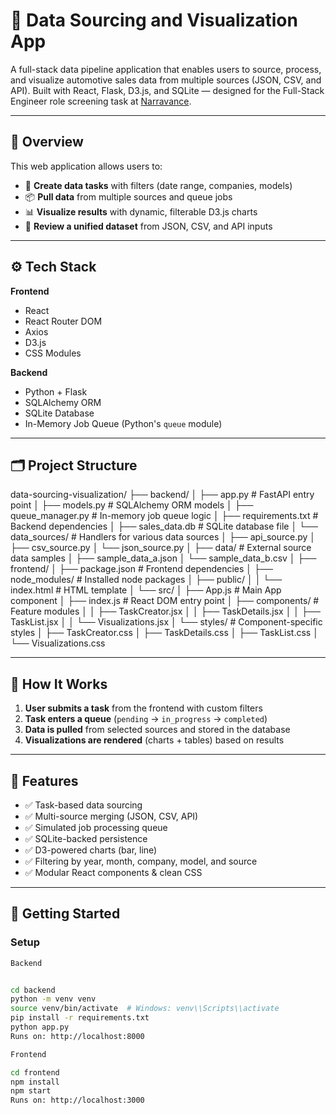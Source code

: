 # 🚀 Data Sourcing and Visualization App

A full-stack data pipeline application that enables users to source, process, and visualize automotive sales data from multiple sources (JSON, CSV, and API). Built with React, Flask, D3.js, and SQLite — designed for the Full-Stack Engineer role screening task at [Narravance](https://tinyurl.com/nvc-fs-jd).

---

## 🧩 Overview

This web application allows users to:
- 📝 **Create data tasks** with filters (date range, companies, models)
- 📦 **Pull data** from multiple sources and queue jobs
- 📊 **Visualize results** with dynamic, filterable D3.js charts
- 📁 **Review a unified dataset** from JSON, CSV, and API inputs

---

## ⚙️ Tech Stack

**Frontend**
- React
- React Router DOM
- Axios
- D3.js
- CSS Modules

**Backend**
- Python + Flask
- SQLAlchemy ORM
- SQLite Database
- In-Memory Job Queue (Python's `queue` module)

---

## 🗂 Project Structure


data-sourcing-visualization/
├── backend/
│   ├── app.py                 # FastAPI entry point
│   ├── models.py              # SQLAlchemy ORM models
│   ├── queue_manager.py       # In-memory job queue logic
│   ├── requirements.txt       # Backend dependencies
│   ├── sales_data.db          # SQLite database file
│   └── data_sources/          # Handlers for various data sources
│       ├── api_source.py
│       ├── csv_source.py
│       └── json_source.py
│
├── data/                      # External source data samples
│   ├── sample_data_a.json
│   └── sample_data_b.csv
│
├── frontend/
│   ├── package.json           # Frontend dependencies
│   ├── node_modules/          # Installed node packages
│   ├── public/
│   │   └── index.html         # HTML template
│   └── src/
│       ├── App.js             # Main App component
│       ├── index.js           # React DOM entry point
│       ├── components/        # Feature modules
│       │   ├── TaskCreator.jsx
│       │   ├── TaskDetails.jsx
│       │   ├── TaskList.jsx
│       │   └── Visualizations.jsx
│       └── styles/            # Component-specific styles
│           ├── TaskCreator.css
│           ├── TaskDetails.css
│           ├── TaskList.css
│           └── Visualizations.css


---

## 🧪 How It Works

1. **User submits a task** from the frontend with custom filters
2. **Task enters a queue** (`pending` → `in_progress` → `completed`)
3. **Data is pulled** from selected sources and stored in the database
4. **Visualizations are rendered** (charts + tables) based on results

---

## 🧠 Features

- ✅ Task-based data sourcing
- ✅ Multi-source merging (JSON, CSV, API)
- ✅ Simulated job processing queue
- ✅ SQLite-backed persistence
- ✅ D3-powered charts (bar, line)
- ✅ Filtering by year, month, company, model, and source
- ✅ Modular React components & clean CSS

---

## 🧰 Getting Started

### Setup

```bash
Backend


cd backend
python -m venv venv
source venv/bin/activate  # Windows: venv\\Scripts\\activate
pip install -r requirements.txt
python app.py
Runs on: http://localhost:8000

Frontend

cd frontend
npm install
npm start
Runs on: http://localhost:3000



